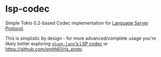 # lsp-codec

Simple Tokio 0.2-based Codec implementation for [Language Server Protocol](https://github.com/Microsoft/language-server-protocol).

This is simplistic by design - for more advanced/complete usage you're likely better exploring
[`gluon-lang`'s LSP codec](https://github.com/gluon-lang/gluon_language-server/blob/9e82e29edcd90698f097fc2ed6973a03bff622fd/src/rpc.rs)
or https://github.com/smith61/rls_proto.
